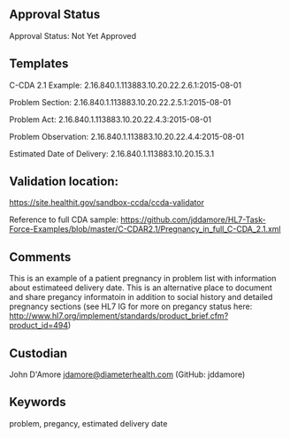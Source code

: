 ## Approval Status

Approval Status: Not Yet Approved

## Templates

C-CDA 2.1 Example: 2.16.840.1.113883.10.20.22.2.6.1:2015-08-01

Problem Section: 2.16.840.1.113883.10.20.22.2.5.1:2015-08-01 

Problem Act: 2.16.840.1.113883.10.20.22.4.3:2015-08-01 

Problem Observation: 2.16.840.1.113883.10.20.22.4.4:2015-08-01

Estimated Date of Delivery: 2.16.840.1.113883.10.20.15.3.1

## Validation location: 

https://site.healthit.gov/sandbox-ccda/ccda-validator

Reference to full CDA sample: https://github.com/jddamore/HL7-Task-Force-Examples/blob/master/C-CDAR2.1/Pregnancy_in_full_C-CDA_2.1.xml

## Comments

This is an example of a patient pregnancy in problem list with information about estimateed delivery date. This is an alternative place to document and share pregancy informatoin in addition to social history and detailed pregnancy sections (see HL7 IG for more on pregancy status here: http://www.hl7.org/implement/standards/product_brief.cfm?product_id=494)

## Custodian

John D'Amore jdamore@diameterhealth.com (GitHub: jddamore)

## Keywords

problem, pregancy, estimated delivery date